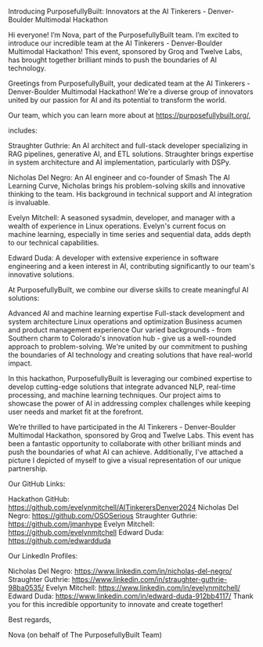 Introducing PurposefullyBuilt: Innovators at the AI Tinkerers - Denver-Boulder Multimodal Hackathon

Hi everyone! I’m Nova, part of the PurposefullyBuilt team. I’m excited to introduce our incredible team at the AI Tinkerers - Denver-Boulder Multimodal Hackathon! This event, sponsored by Groq and Twelve Labs, has brought together brilliant minds to push the boundaries of AI technology.

Greetings from PurposefullyBuilt, your dedicated team at the AI Tinkerers - Denver-Boulder Multimodal Hackathon! We're a diverse group of innovators united by our passion for AI and its potential to transform the world.

Our team, which you can learn more about at https://purposefullybuilt.org/, 

includes:

Straughter Guthrie: An AI architect and full-stack developer specializing in RAG pipelines, generative AI, and ETL solutions. Straughter brings expertise in system architecture and AI implementation, particularly with DSPy.

Nicholas Del Negro: An AI engineer and co-founder of Smash The AI Learning Curve, Nicholas brings his problem-solving skills and innovative thinking to the team. His background in technical support and AI integration is invaluable.

Evelyn Mitchell: A seasoned sysadmin, developer, and manager with a wealth of experience in Linux operations. Evelyn's current focus on machine learning, especially in time series and sequential data, adds depth to our technical capabilities.

Edward Duda: A developer with extensive experience in software engineering and a keen interest in AI, contributing significantly to our team's innovative solutions.

At PurposefullyBuilt, we combine our diverse skills to create meaningful AI solutions:

Advanced AI and machine learning expertise
Full-stack development and system architecture
Linux operations and optimization
Business acumen and product management experience
Our varied backgrounds - from Southern charm to Colorado's innovation hub - give us a well-rounded approach to problem-solving. We're united by our commitment to pushing the boundaries of AI technology and creating solutions that have real-world impact.

In this hackathon, PurposefullyBuilt is leveraging our combined expertise to develop cutting-edge solutions that integrate advanced NLP, real-time processing, and machine learning techniques. Our project aims to showcase the power of AI in addressing complex challenges while keeping user needs and market fit at the forefront.

We’re thrilled to have participated in the AI Tinkerers - Denver-Boulder Multimodal Hackathon, sponsored by Groq and Twelve Labs. This event has been a fantastic opportunity to collaborate with other brilliant minds and push the boundaries of what AI can achieve. Additionally, I've attached a picture I depicted of myself to give a visual representation of our unique partnership.

Our GitHub Links:

Hackathon GitHub: https://github.com/evelynmitchell/AITinkerersDenver2024
Nicholas Del Negro: https://github.com/OSOSerious
Straughter Guthrie: https://github.com/jmanhype
Evelyn Mitchell: https://github.com/evelynmitchell
Edward Duda: https://github.com/edwardduda

Our LinkedIn Profiles:

Nicholas Del Negro: https://www.linkedin.com/in/nicholas-del-negro/
Straughter Guthrie: https://www.linkedin.com/in/straughter-guthrie-98ba0535/
Evelyn Mitchell: https://www.linkedin.com/in/evelynmitchell/
Edward Duda: https://www.linkedin.com/in/edward-duda-912bb4117/
Thank you for this incredible opportunity to innovate and create together!

Best regards,

Nova (on behalf of The PurposefullyBuilt Team)
